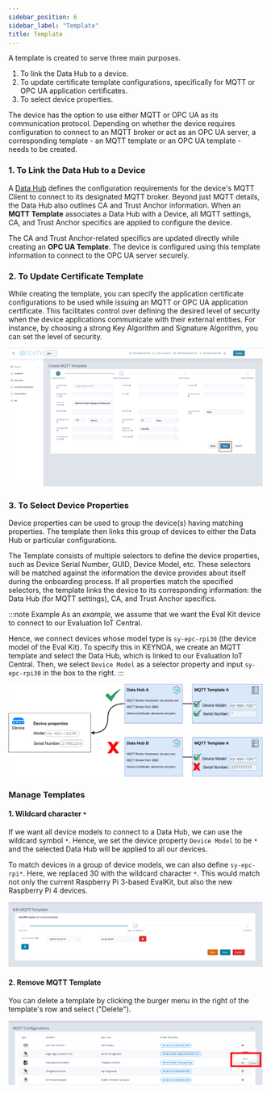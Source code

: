 ```yaml
---
sidebar_position: 6
sidebar_label: "Template"
title: Template
---
```


A template is created to serve three main purposes.

1. To link the Data Hub to a device.
2. To update certificate template configurations, specifically for MQTT or OPC UA application certificates.  
3. To select device properties.

The device has the option to use either MQTT or OPC UA as its communication protocol. Depending on whether the device requires configuration to connect to an MQTT broker or act as an OPC UA server, a corresponding template - an MQTT template or an OPC UA template - needs to be created. 

### 1. To Link the Data Hub to a Device

A [Data Hub](docs/reference/data-hub.md) defines the configuration requirements for the device's MQTT Client to connect to its designated MQTT broker. Beyond just MQTT details, the Data Hub also outlines CA and Trust Anchor information. When an **MQTT Template** associates a Data Hub with a Device, all MQTT settings, CA, and Trust Anchor specifics are applied to configure the device.

The CA and Trust Anchor-related specifics are updated directly while creating an **OPC UA Template**. The device is configured using this template information to connect to the OPC UA server securely.

### 2. To Update Certificate Template

While creating the template, you can specify the application certificate configurations to be used while issuing an MQTT or OPC UA application certificate. This facilitates control over defining the desired level of security when the device applications communicate with their external entities. For instance, by choosing a strong Key Algorithm and Signature Algorithm, you can set the level of security. 

![KEYNOA](/img/KEYNOA/MQTT2PolicyConfigurations.png)

### 3. To Select Device Properties

Device properties can be used to group the device(s) having matching properties. The template then links this group of devices to either the Data Hub or particular configurations.

The Template consists of multiple selectors to define the device properties, such as Device Serial Number, GUID, Device Model, etc. These selectors will be matched against the information the device provides about itself during the onboarding process. If all properties match the specified selectors, the template links the device to its corresponding information: the Data Hub (for MQTT settings), CA, and Trust Anchor specifics.

:::note Example
As an *example*, we assume that we want the Eval Kit device to connect to our Evaluation IoT Central.

Hence, we connect devices whose model type is `sy-epc-rpi30` (the device model of the Eval Kit).
To specify this in KEYNOA, we create an MQTT template and select the Data Hub, which is linked to our Evaluation IoT Central.
Then, we select `Device Model` as a selector property and input `sy-epc-rpi30` in the box to the right.
:::

![mqtt-template-example](/img/KEYNOA/mqtt-template-concept.png)

### Manage Templates
#### 1. Wildcard character `*`
If we want all device models to connect to a Data Hub, we can use the wildcard symbol `*`.
Hence, we set the device property `Device Model` to be `*` and the selected Data Hub will be applied to all our devices.

To match devices in a group of device models, we can also define `sy-epc-rpi*`.
Here, we replaced 30 with the wildcard character `*`.
This would match not only the current Raspberry Pi 3-based EvalKit, but also the new Raspberry Pi 4 devices.

![remove-mqtt-template](/img/KEYNOA/MQTT-template-device-model.png)

#### 2. Remove MQTT Template
You can delete a template by clicking the burger menu in the right of the template's row and select ("Delete").


![remove-mqtt-template](/img/KEYNOA/MQTT-template-delete.png)